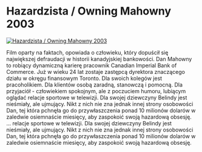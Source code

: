 Hazardzista / Owning Mahowny 2003 
=============
[![Hazardzista / Owning Mahowny 2003 ](http://vidos.pl/images/player.gif)](http://vidos.pl/hazardzista-owning-mahowny-2003)

 Film oparty na faktach, opowiada o człowieku, który dopuścił się największej defraudacji w historii kanadyjskiej bankowości. Dan Mahowny to robiący dynamiczną karierę pracownik Canadian Imperial Bank of Commerce. Już w wieku 24 lat zostaje zastępcą dyrektora znaczącego działu w okręgu finansowym Toronto. Dla swoich kolegów jest pracoholikiem. Dla klientów osobą zaradną, stanowczą i pomocną. Dla przyjaciół - człowiekiem spokojnym, ale z poczuciem humoru, lubiącym oglądać relacje sportowe w telewizji. Dla swojej dziewczyny Belindy jest nieśmiały, ale ujmujący. Nikt z nich nie zna jednak innej strony osobowości Dan, tej która pchnęła go do przywłaszczenia ponad 10 milionów dolarów w zaledwie osiemnaście miesięcy, aby zaspokoić swoją hazardową obsesję.  ... relacje sportowe w telewizji. Dla swojej dziewczyny Belindy jest nieśmiały, ale ujmujący. Nikt z nich nie zna jednak innej strony osobowości Dan, tej która pchnęła go do przywłaszczenia ponad 10 milionów dolarów w zaledwie osiemnaście miesięcy, aby zaspokoić swoją hazardową obsesję.
